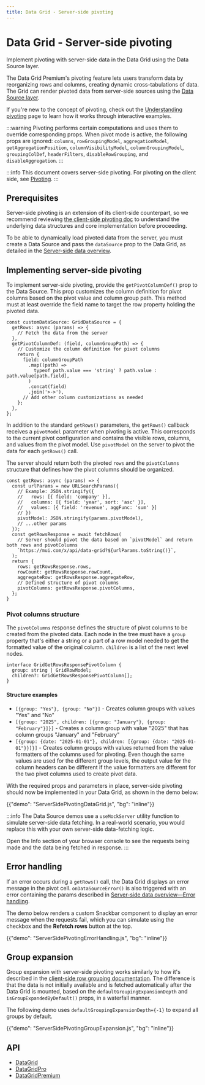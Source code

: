 ```yaml
---
title: Data Grid - Server-side pivoting
---
```


# Data Grid - Server-side pivoting [<span class="plan-premium"></span>](/x/introduction/licensing/#premium-plan 'Premium plan')

<p class="description">Implement pivoting with server-side data in the Data Grid using the Data Source layer.</p>

The Data Grid Premium's pivoting feature lets users transform data by reorganizing rows and columns, creating dynamic cross-tabulations of data.
The Grid can render pivoted data from server-side sources using the [Data Source layer](/x/react-data-grid/server-side-data/#the-solution-the-data-source-layer).

If you're new to the concept of pivoting, check out the [Understanding pivoting](/x/react-data-grid/pivoting-explained/) page to learn how it works through interactive examples.

:::warning
Pivoting performs certain computations and uses them to override corresponding props.
When pivot mode is active, the following props are ignored: `columns`, `rowGroupingModel`, `aggregationModel`, `getAggregationPosition`, `columnVisibilityModel`, `columnGroupingModel`, `groupingColDef`, `headerFilters`, `disableRowGrouping`, and `disableAggregation`.
:::

:::info
This document covers server-side pivoting.
For pivoting on the client side, see [Pivoting](/x/react-data-grid/pivoting/).
:::

## Prerequisites

Server-side pivoting is an extension of its client-side counterpart, so we recommend reviewing [the client-side pivoting doc](/x/react-data-grid/pivoting/) to understand the underlying data structures and core implementation before proceeding.

To be able to dynamically load pivoted data from the server, you must create a Data Source and pass the `dataSource` prop to the Data Grid, as detailed in the [Server-side data overview](/x/react-data-grid/server-side-data/).

## Implementing server-side pivoting

To implement server-side pivoting, provide the `getPivotColumnDef()` prop to the Data Source.
This prop customizes the column definition for pivot columns based on the pivot value and column group path.
This method must at least override the field name to target the row property holding the pivoted data.

```tsx
const customDataSource: GridDataSource = {
  getRows: async (params) => {
    // Fetch the data from the server
  },
  getPivotColumnDef: (field, columnGroupPath) => {
    // Customize the column definition for pivot columns
    return {
      field: columnGroupPath
        .map((path) =>
          typeof path.value === 'string' ? path.value : path.value[path.field],
        )
        .concat(field)
        .join('>->'),
      // Add other column customizations as needed
    };
  },
};
```

In addition to the standard `getRows()` parameters, the `getRows()` callback receives a `pivotModel` parameter when pivoting is active.
This corresponds to the current pivot configuration and contains the visible rows, columns, and values from the pivot model.
Use `pivotModel` on the server to pivot the data for each `getRows()` call.

The server should return both the pivoted `rows` and the `pivotColumns` structure that defines how the pivot columns should be organized.

```tsx
const getRows: async (params) => {
  const urlParams = new URLSearchParams({
    // Example: JSON.stringify({
    //   rows: [{ field: 'company' }],
    //   columns: [{ field: 'year', sort: 'asc' }],
    //   values: [{ field: 'revenue', aggFunc: 'sum' }]
    // })
    pivotModel: JSON.stringify(params.pivotModel),
    // ...other params
  });
  const getRowsResponse = await fetchRows(
    // Server should pivot the data based on `pivotModel` and return both rows and pivotColumns
    `https://mui.com/x/api/data-grid?${urlParams.toString()}`,
  );
  return {
    rows: getRowsResponse.rows,
    rowCount: getRowsResponse.rowCount,
    aggregateRow: getRowsResponse.aggregateRow,
    // Defined structure of pivot columns
    pivotColumns: getRowsResponse.pivotColumns,
  };
}
```

### Pivot columns structure

The `pivotColumns` response defines the structure of pivot columns to be created from the pivoted data.
Each node in the tree must have a `group` property that's either a string or a part of a row model needed to get the formatted value of the original column.
`children` is a list of the next level nodes.

```tsx
interface GridGetRowsResponsePivotColumn {
  group: string | GridRowModel;
  children?: GridGetRowsResponsePivotColumn[];
}
```

#### Structure examples

- `[{group: "Yes"}, {group: "No"}]` - Creates column groups with values "Yes" and "No"
- `[{group: "2025", children: [{group: "January"}, {group: "February"}]}]` - Creates a column group with value "2025" that has column groups "January" and "February"
- `[{group: {date: "2025-01-01"}, children: [{group: {date: "2025-01-01"}}]}]` - Creates column groups with values returned from the value formatters of the columns used for pivoting.
  Even though the same values are used for the different group levels, the output value for the column headers can be different if the value formatters are different for the two pivot columns used to create pivot data.

With the required props and parameters in place, server-side pivoting should now be implemented in your Data Grid, as shown in the demo below:

{{"demo": "ServerSidePivotingDataGrid.js", "bg": "inline"}}

:::info
The Data Source demos use a `useMockServer` utility function to simulate server-side data fetching.
In a real-world scenario, you would replace this with your own server-side data-fetching logic.

Open the Info section of your browser console to see the requests being made and the data being fetched in response.
:::

## Error handling

If an error occurs during a `getRows()` call, the Data Grid displays an error message in the pivot cell.
`onDataSourceError()` is also triggered with an error containing the params described in [Server-side data overview—Error handling](/x/react-data-grid/server-side-data/#error-handling).

The demo below renders a custom Snackbar component to display an error message when the requests fail, which you can simulate using the checkbox and the **Refetch rows** button at the top.

{{"demo": "ServerSidePivotingErrorHandling.js", "bg": "inline"}}

## Group expansion

Group expansion with server-side pivoting works similarly to how it's described in the [client-side row grouping documentation](/x/react-data-grid/row-grouping/#group-expansion).
The difference is that the data is not initially available and is fetched automatically after the Data Grid is mounted, based on the `defaultGroupingExpansionDepth` and `isGroupExpandedByDefault()` props, in a waterfall manner.

The following demo uses `defaultGroupingExpansionDepth={-1}` to expand all groups by default.

{{"demo": "ServerSidePivotingGroupExpansion.js", "bg": "inline"}}

## API

- [DataGrid](/x/api/data-grid/data-grid/)
- [DataGridPro](/x/api/data-grid/data-grid-pro/)
- [DataGridPremium](/x/api/data-grid/data-grid-premium/)
